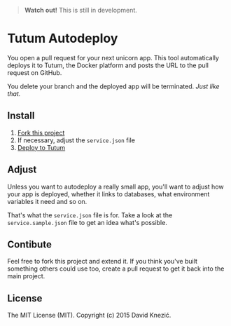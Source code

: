 > **Watch out!** This is still in development.

# Tutum Autodeploy

You open a pull request for your next unicorn app. This tool automatically
deploys it to Tutum, the Docker platform and posts the URL to the
pull request on GitHub.

You delete your branch and the deployed app will be terminated.
*Just like that.*

## Install

1. [Fork this project](https://github.com/davidknezic/tutum-tagger#fork-destination-box)
2. If necessary, adjust the `service.json` file
3. [Deploy to Tutum](https://dashboard.tutum.co/stack/deploy/)

## Adjust

Unless you want to autodeploy a really small app, you'll want to
adjust how your app is deployed, whether it links to databases,
what environment variables it need and so on.

That's what the `service.json` file is for. Take a look at the
`service.sample.json` file to get an idea what's possible.

## Contibute

Feel free to fork this project and extend it. If you think you've
built something others could use too, create a pull request to
get it back into the main project.

## License

The MIT License (MIT).
Copyright (c) 2015 David Knezić.
